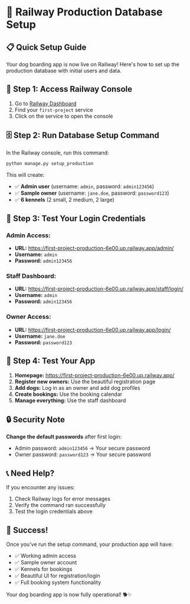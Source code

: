 # 🚀 Railway Production Database Setup

## 📋 Quick Setup Guide

Your dog boarding app is now live on Railway! Here's how to set up the production database with initial users and data.

## 🔧 Step 1: Access Railway Console

1. Go to [Railway Dashboard](https://railway.app/dashboard)
2. Find your `first-project` service
3. Click on the service to open the console

## 🗄️ Step 2: Run Database Setup Command

In the Railway console, run this command:

```bash
python manage.py setup_production
```

This will create:
- ✅ **Admin user** (username: `admin`, password: `admin123456`)
- ✅ **Sample owner** (username: `jane.doe`, password: `password123`)
- ✅ **6 kennels** (2 small, 2 medium, 2 large)

## 🔐 Step 3: Test Your Login Credentials

### **Admin Access:**
- **URL:** https://first-project-production-6e00.up.railway.app/admin/
- **Username:** `admin`
- **Password:** `admin123456`

### **Staff Dashboard:**
- **URL:** https://first-project-production-6e00.up.railway.app/staff/login/
- **Username:** `admin`
- **Password:** `admin123456`

### **Owner Access:**
- **URL:** https://first-project-production-6e00.up.railway.app/login/
- **Username:** `jane.doe`
- **Password:** `password123`

## 🎯 Step 4: Test Your App

1. **Homepage:** https://first-project-production-6e00.up.railway.app/
2. **Register new owners:** Use the beautiful registration page
3. **Add dogs:** Log in as an owner and add dog profiles
4. **Create bookings:** Use the booking calendar
5. **Manage everything:** Use the staff dashboard

## 🔒 Security Note

**Change the default passwords** after first login:
- Admin password: `admin123456` → Your secure password
- Owner password: `password123` → Your secure password

## 📞 Need Help?

If you encounter any issues:
1. Check Railway logs for error messages
2. Verify the command ran successfully
3. Test the login credentials above

## 🎉 Success!

Once you've run the setup command, your production app will have:
- ✅ Working admin access
- ✅ Sample owner account
- ✅ Kennels for bookings
- ✅ Beautiful UI for registration/login
- ✅ Full booking system functionality

Your dog boarding app is now fully operational! 🐕✨ 